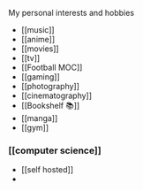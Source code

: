 My personal interests and hobbies

- [[music]]
- [[anime]]
- [[movies]]
- [[tv]]
- [[Football MOC]]
- [[gaming]]
- [[photography]]
- [[cinematography]]
- [[Bookshelf 📚]]
- [[manga]]
- [[gym]]

### [[computer science]]
- [[self hosted]]
- 